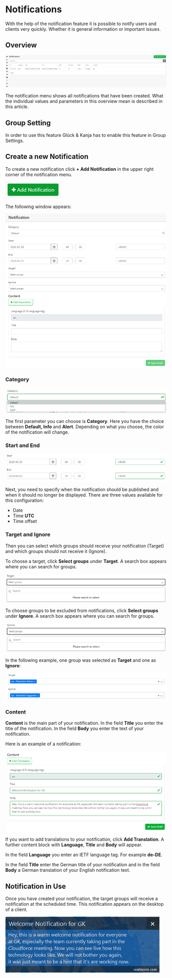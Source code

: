 # Notifications

With the help of the notification feature it is possible to notify users and clients very quickly. Whether it is general information or important issues.

## Overview

![](../.gitbook/assets/rj-notification-list%20%281%29.png)

The notification menu shows all notifications that have been created. What the individual values and parameters in this overview mean is described in this article.

## Group Setting

In order to use this feature Glück & Kanja has to enable this feature in Group Settings.

## Create a new Notification

To create a new notification click **+ Add Notification** in the upper right corner of the notification menu.

![](../.gitbook/assets/rj-notification-add-notification%20%281%29.png)

The following window appears:

![](../.gitbook/assets/rj-notification-add-notification2%20%281%29.png)

### Category

![](../.gitbook/assets/rj-notification-category%20%281%29.png)

The first parameter you can choose is **Category**. Here you have the choice between **Default, Info** and **Alert**. Depending on what you choose, the color of the notification will change.

### Start and End

![](../.gitbook/assets/rj-notification-start-end%20%281%29.png)

Next, you need to specify when the notification should be published and when it should no longer be displayed. There are three values available for this configuration:

* Date
* Time **UTC**
* Time offset

### Target and Ignore

Then you can select which groups should receive your notification \(Target\) and which groups should not receive it \(Ignore\).

To choose a target, click **Select groups** under **Target**. A search box appears where you can search for groups.

![](../.gitbook/assets/rj-notification-target%20%281%29.png)

To choose groups to be excluded from notifications, click **Select groups** under **Ignore**. A search box appears where you can search for groups.

![](../.gitbook/assets/rj-notification-ignore%20%281%29.png)

In the following example, one group was selected as **Target** and one as **Ignore**:

![](../.gitbook/assets/rj-notification-target-ignore%20%281%29.png)

### Content

**Content** is the main part of your notification. In the field **Title** you enter the title of the notification. In the field **Body** you enter the text of your notification.

Here is an example of a notification:

![](../.gitbook/assets/rj-notification-content%20%281%29.png)

If you want to add translations to your notification, click **Add Translation**. A further content block with **Language**, **Title** and **Body** will appear.

In the field **Language** you enter an IETF language tag. For example **de-DE**.

In the field **Title** enter the German title of your notification and in the field **Body** a German translation of your English notification text.

## Notification in Use

Once you have created your notification, the target groups will receive a notification at the scheduled time. This notification appears on the desktop of a client.

![](../.gitbook/assets/rj-notification-prompt%20%281%29.png)

